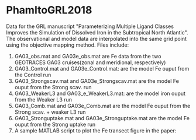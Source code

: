 # PhamItoGRL2018
Data for the GRL manuscript "Parameterizing Multiple Ligand Classes Improves the Simulation of Dissolved Iron in the Subtropical North Atlantic". The observational and model data are interpolated into the same grid point using the objective mapping method.  Files include:

1. GA03_obs.mat and GA03e_obs.mat are Fe data from the two GEOTRACES GA03 cruises(zonal and meridional, respectively)
2. GA03_Control.mat and GA03e_Control.mat: are the model Fe ouput from the Control run
3. GA03_Strongscav.mat and GA03e_Strongscav.mat are the model Fe ouput from the Strong scav. run
4. GA03_WeakerL3 and GA03_e_WeakerL3.mat: are the model iron ouput from the Weaker L3 run
5. GA03_Comb.mat and GA03e_Comb.mat are the model Fe ouput from the Strong scav. + weaker L3 run 
6. GA03_Stronguptake.mat and GA03e_Stronguptake.mat are the model Fe ouput from the Strong uptake run
7. A sample MATLAB script to plot the Fe transect figure in the paper:

